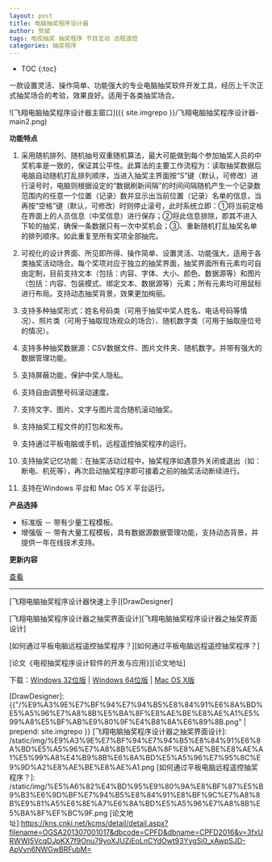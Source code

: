 ```yaml
---
layout: post
title: 电脑抽奖程序设计器
author: 贺斌
tags: 电视抽奖 抽奖程序 节目互动 远程遥控
categories: 抽奖程序
---
```


* TOC
{:toc}

一款设置灵活、操作简单、功能强大的专业电脑抽奖软件开发工具，经历上千次正式抽奖场合的考验，效果良好。适用于各类抽奖场合。

![飞翔电脑抽奖程序设计器主窗口]({{ site.imgrepo }}/飞翔电脑抽奖程序设计器-main2.png)

**功能特点**

1. 采用随机排列、随机抽号双重随机算法，最大可能做到每个参加抽奖人员的中奖机率是一致的，保证其公平性。此算法的主要工作流程为：读取抽奖数据后电脑自动随机打乱排列顺序，当进入抽奖主界面按“S”键（默认，可修改）进行滚号时，电脑则根据设定的“数据刷新间隔”的时间间隔随机产生一个记录数范围内的任意一个位置（记录）数并显示出当前位置（记录）名单的信息，当再按“空格”键（默认，可修改）时则停止滚号，此时系统立即：①将当前定格在界面上的人员信息（中奖信息）进行保存；②将此信息排除，即其不进入下轮的抽奖，确保一条数据只有一次中奖机会；③、重新随机打乱抽奖名单的排列顺序。如此重复至所有奖项全部抽完。

2. 可视化的设计界面、所见即所得、操作简单、设置灵活、功能强大，适用于各类抽奖活动场合。每个奖项对应于独立的抽奖界面，抽奖界面所有元素均可自由定制，目前支持文本（包括：内容、字体、大小、颜色、数据源等）和图片（包括：内容、包装模式、绑定文本、数据源等）元素；所有元素均可用鼠标进行布局。支持动态抽奖背景，效果更加绚丽。

3. 支持多种抽奖形式：姓名号码类（可用于抽奖中奖人姓名、电话号码等情况）、照片类（可用于抽取现场观众的场合）、随机数字类（可用于抽取座位号的情况）。

4. 支持多种抽奖数据源：CSV数据文件、图片文件夹、随机数字。并带有强大的数据管理功能。

5. 支持屏蔽功能，保护中奖人隐私。

6. 支持自由调整号码滚动速度。

7. 支持文字、图片、文字与图片混合随机滚动抽奖。

8. 支持抽奖工程文件的打包和发布。

9. 支持通过平板电脑或手机，远程遥控抽奖程序的运行。

10. 支持抽奖记忆功能：在抽奖活动过程中，抽奖程序如遇意外关闭或退出（如：断电、机死等），再次启动抽奖程序即可接着之前的抽奖活动断续进行。

11. 支持在Windows 平台和 Mac OS X 平台运行。

**产品选择**

- 标准版 － 带有少量工程模板。
- 增强版 － 带有大量工程模板，具有数据源数据管理功能，支持动态背景，并提供一年在线技术支持。

**更新内容**

[查看](/docs/draw-designer-update/)

---

[飞翔电脑抽奖程序设计器快速上手][DrawDesigner]

[飞翔电脑抽奖程序设计器之抽奖界面设计][飞翔电脑抽奖程序设计器之抽奖界面设计]

[如何通过平板电脑远程遥控抽奖程序？][如何通过平板电脑远程遥控抽奖程序？]

[论文《电视抽奖程序设计软件的开发与应用》][论文地址]

下载：[Windows 32位版](https://pan.baidu.com/share/link?shareid=3466566289&uk=2785281713) \| [Windows 64位版](https://pan.baidu.com/share/link?shareid=3472908535&uk=2785281713) \| [Mac OS X版](https://pan.baidu.com/share/link?shareid=3483661610&uk=2785281713)

[DrawDesigner]: {{"/%E9%A3%9E%E7%BF%94%E7%94%B5%E8%84%91%E6%8A%BD%E5%A5%96%E7%A8%8B%E5%BA%8F%E8%AE%BE%E8%AE%A1%E5%99%A8%E5%BF%AB%E9%80%9F%E4%B8%8A%E6%89%8B.png" | prepend: site.imgrepo }}
[飞翔电脑抽奖程序设计器之抽奖界面设计]: /static/img/%E9%A3%9E%E7%BF%94%E7%94%B5%E8%84%91%E6%8A%BD%E5%A5%96%E7%A8%8B%E5%BA%8F%E8%AE%BE%E8%AE%A1%E5%99%A8%E4%B9%8B%E6%8A%BD%E5%A5%96%E7%95%8C%E9%9D%A2%E8%AE%BE%E8%AE%A1.png
[如何通过平板电脑远程遥控抽奖程序？]: /static/img/%E5%A6%82%E4%BD%95%E9%80%9A%E8%BF%87%E5%B9%B3%E6%9D%BF%E7%94%B5%E8%84%91%E8%BF%9C%E7%A8%8B%E9%81%A5%E6%8E%A7%E6%8A%BD%E5%A5%96%E7%A8%8B%E5%BA%8F%EF%BC%9F.png
[论文地址]:https://kns.cnki.net/kcms/detail/detail.aspx?filename=OGSA201307001017&dbcode=CPFD&dbname=CPFD2016&v=3fxURWWI5VcqDJpKX7f9Onu79yoXJUZiEoLnCYdOwt93YvgSi0_xAwpSJD-ApVvn6NWGwBRFubM=